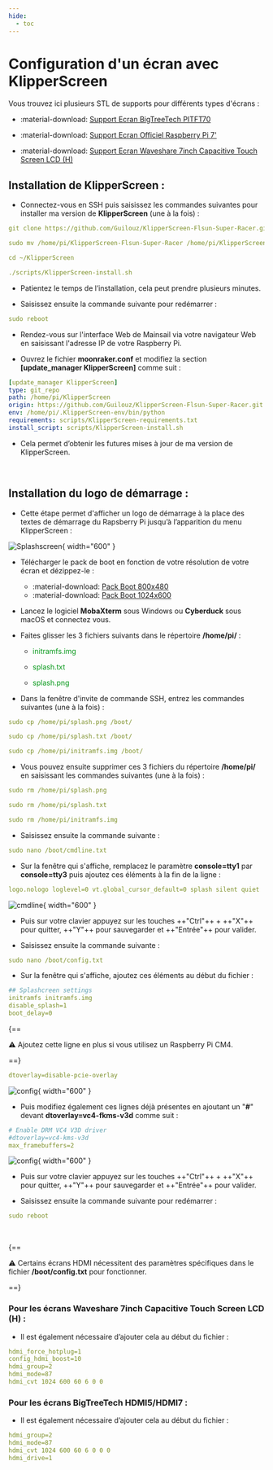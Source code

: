 ```yaml
---
hide:
  - toc
---
```


# Configuration d'un écran avec KlipperScreen

Vous trouvez ici plusieurs STL de supports pour différents types d'écrans :

- :material-download: <a href="https://github.com/Guilouz/Klipper-Flsun-Super-Racer/raw/main/Downloads/Support_Ecran_BigTreeTech_PITFT70_by_Guilouz.7z" target="_blank">Support Ecran BigTreeTech PITFT70</a>

- :material-download: <a href="https://github.com/Guilouz/Klipper-Flsun-Super-Racer/raw/main/Downloads/Support_Ecran_Officiel_Raspberry_Pi_7_by_Guilouz.7z" target="_blank">Support Ecran Officiel Raspberry Pi 7'</a>

- :material-download: <a href="https://github.com/Guilouz/Klipper-Flsun-Super-Racer/raw/main/Downloads/Support_Ecran_Waveshare_7inch_Capacitive_Touch_Screen_LCD_(H)_by_snowjo67500.7z" target="_blank">Support Ecran Waveshare 7inch Capacitive Touch Screen LCD (H)</a>


## Installation de KlipperScreen :

- Connectez-vous en SSH puis saisissez les commandes suivantes pour installer ma version de **KlipperScreen** (une à la fois) :

``` yaml
git clone https://github.com/Guilouz/KlipperScreen-Flsun-Super-Racer.git
```

``` yaml
sudo mv /home/pi/KlipperScreen-Flsun-Super-Racer /home/pi/KlipperScreen
```

``` yaml
cd ~/KlipperScreen
```

``` yaml
./scripts/KlipperScreen-install.sh
```

- Patientez le temps de l’installation, cela peut prendre plusieurs minutes.

- Saisissez ensuite la commande suivante pour redémarrer :

``` yaml
sudo reboot
```

- Rendez-vous sur l'interface Web de Mainsail via votre navigateur Web en saisissant l'adresse IP de votre Raspberry Pi.

- Ouvrez le fichier **moonraker.conf** et modifiez la section **[update_manager KlipperScreen]** comme suit :

``` yaml hl_lines="4" title="moonraker.conf"
[update_manager KlipperScreen]
type: git_repo
path: /home/pi/KlipperScreen
origin: https://github.com/Guilouz/KlipperScreen-Flsun-Super-Racer.git
env: /home/pi/.KlipperScreen-env/bin/python
requirements: scripts/KlipperScreen-requirements.txt
install_script: scripts/KlipperScreen-install.sh
```

- Cela permet d’obtenir les futures mises à jour de ma version de KlipperScreen.

<br />

## Installation du logo de démarrage :

- Cette étape permet d'afficher un logo de démarrage à la place des textes de démarrage du Rapsberry Pi jusqu’à l’apparition du menu KlipperScreen :

![Splashscreen](../assets/img/configurations/splash.png){ width="600" }

- Télécharger le pack de boot en fonction de votre résolution de votre écran et dézippez-le :

    * :material-download: <a href="https://github.com/Guilouz/Klipper-Flsun-Super-Racer/raw/main/Downloads/Pack_Boot_800x480.rar" target="_blank">Pack Boot 800x480</a>
    * :material-download: <a href="https://github.com/Guilouz/Klipper-Flsun-Super-Racer/raw/main/Downloads/Pack_Boot_1024x600.rar" target="_blank">Pack Boot 1024x600</a>

- Lancez le logiciel **MobaXterm** sous Windows ou **Cyberduck** sous macOS et connectez vous.

- Faites glisser les 3 fichiers suivants dans le répertoire **/home/pi/** :

    * <p style="color:#09991c">initramfs.img</p>
    * <p style="color:#09991c">splash.txt</p>
    * <p style="color:#09991c">splash.png</p>

- Dans la fenêtre d'invite de commande SSH, entrez les commandes suivantes (une à la fois) :

``` yaml
sudo cp /home/pi/splash.png /boot/
```
  
``` yaml
sudo cp /home/pi/splash.txt /boot/
```

``` yaml
sudo cp /home/pi/initramfs.img /boot/
```

- Vous pouvez ensuite supprimer ces 3 fichiers du répertoire **/home/pi/** en saisissant les commandes suivantes (une à la fois) :

``` yaml
sudo rm /home/pi/splash.png
```

``` yaml
sudo rm /home/pi/splash.txt
```

``` yaml
sudo rm /home/pi/initramfs.img
```

- Saisissez ensuite la commande suivante :

``` yaml
sudo nano /boot/cmdline.txt
```

- Sur la fenêtre qui s'affiche, remplacez le paramètre **console=tty1** par **console=tty3** puis ajoutez ces éléments à la fin de la ligne :

``` yaml title="cmdline.txt"
logo.nologo loglevel=0 vt.global_cursor_default=0 splash silent quiet
```

![cmdline](../assets/img/configurations/cmdline.png){ width="600" }

- Puis sur votre clavier appuyez sur les touches ++"Ctrl"++ + ++"X"++ pour quitter, ++"Y"++ pour sauvegarder et ++"Entrée"++ pour valider.

- Saisissez ensuite la commande suivante :

``` yaml
sudo nano /boot/config.txt
```

- Sur la fenêtre qui s'affiche, ajoutez ces éléments au début du fichier :

``` yaml title="config.txt"
## Splashcreen settings
initramfs initramfs.img
disable_splash=1
boot_delay=0
```

{==

:warning: Ajoutez cette ligne en plus si vous utilisez un Raspberry Pi CM4.

==}

``` yaml title="config.txt"
dtoverlay=disable-pcie-overlay
```

![config](../assets/img/configurations/config-1.png){ width="600" }

- Puis modifiez également ces lignes déjà présentes en ajoutant un "**#**" devant **dtoverlay=vc4-fkms-v3d** comme suit :

``` yaml hl_lines="2" title="config.txt"
# Enable DRM VC4 V3D driver
#dtoverlay=vc4-kms-v3d
max_framebuffers=2
```

![config](../assets/img/configurations/config-2.png){ width="600" }

- Puis sur votre clavier appuyez sur les touches ++"Ctrl"++ + ++"X"++ pour quitter, ++"Y"++ pour sauvegarder et ++"Entrée"++ pour valider.

- Saisissez ensuite la commande suivante pour redémarrer :

``` yaml
sudo reboot
```

<br />

{==

:warning: Certains écrans HDMI nécessitent des paramètres spécifiques dans le fichier **/boot/config.txt** pour fonctionner.

==}

### Pour les écrans Waveshare 7inch Capacitive Touch Screen LCD (H) :

- Il est également nécessaire d’ajouter cela au début du fichier :

``` yaml title="config.txt"
hdmi_force_hotplug=1 
config_hdmi_boost=10
hdmi_group=2 
hdmi_mode=87 
hdmi_cvt 1024 600 60 6 0 0
```

### Pour les écrans BigTreeTech HDMI5/HDMI7 :

- Il est également nécessaire d’ajouter cela au début du fichier  :

``` yaml title="config.txt"
hdmi_group=2
hdmi_mode=87
hdmi_cvt 1024 600 60 6 0 0 0
hdmi_drive=1
```
